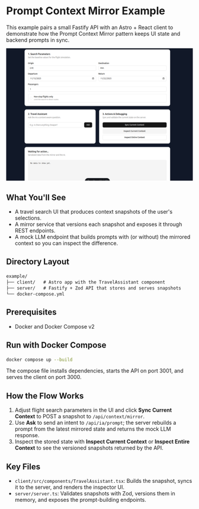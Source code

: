 # Prompt Context Mirror Example

This example pairs a small Fastify API with an Astro + React client to demonstrate how the Prompt Context Mirror pattern keeps UI state and backend prompts in sync.

![Screenshot of the travel assistant demo UI](./images/image.png)

## What You'll See
- A travel search UI that produces context snapshots of the user's selections.
- A mirror service that versions each snapshot and exposes it through REST endpoints.
- A mock LLM endpoint that builds prompts with (or without) the mirrored context so you can inspect the difference.

## Directory Layout
```
example/
├── client/   # Astro app with the TravelAssistant component
├── server/   # Fastify + Zod API that stores and serves snapshots
└── docker-compose.yml
```

## Prerequisites
- Docker and Docker Compose v2

## Run with Docker Compose
```sh
docker compose up --build
```
The compose file installs dependencies, starts the API on port 3001, and serves the client on port 3000.

## How the Flow Works
1. Adjust flight search parameters in the UI and click **Sync Current Context** to POST a snapshot to `/api/context/mirror`.
2. Use **Ask** to send an intent to `/api/ia/prompt`; the server rebuilds a prompt from the latest mirrored state and returns the mock LLM response.
3. Inspect the stored state with **Inspect Current Context** or **Inspect Entire Context** to see the versioned snapshots returned by the API.

## Key Files
- `client/src/components/TravelAssistant.tsx`: Builds the snapshot, syncs it to the server, and renders the inspector UI.
- `server/server.ts`: Validates snapshots with Zod, versions them in memory, and exposes the prompt-building endpoints.
